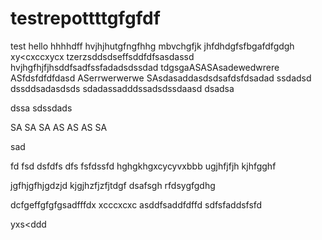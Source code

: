 # testrepottttgfgfdf
test
hello
hhhhdff
hvjhjhutgfngfhhg
mbvchgfjk
jhfdhdgfsfbgafdfgdgh
xy<cxccxycx
tzerzsddsdseffsddfdfsasdassd
hvjhgfhjfjhsddfsadfssfadadsdssdad
tdgsgaASASAsadewedwrere
ASfdsfdfdfdasd
ASerrwerwerwe
SAsdasaddasdsdsafdsfdsadad
ssdadsd
dssddsadasdsds
sdadassadddssadsdssdaasd
dsadsa



dssa
sdssdads

SA
SA
SA
AS
AS
AS
SA


sad

fd
fsd
dsfdfs
dfs
fsfdssfd
hghgkhgxcycyvxbbb
ugjhfjfjh
kjhfgghf


jgfhjgfhjgdzjd
kjgjhzfjzfjtdgf
dsafsgh
rfdsygfgdhg








dcfgeffgfgfgsadfffdx xcccxcxc
asddfsaddfdffd
sdfsfaddsfsfd

yxs<ddd

